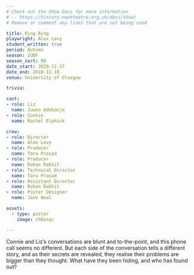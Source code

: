 ```yaml
---
# Check out the Show Docs for more information 
# -- https://history.newtheatre.org.uk/docs/show/
# Remove or comment any lines that are not being used 

title: Ring Ring
playwright: Alex Levy
student_written: true
period: Autumn
season: IUDF
season_sort: 90
date_start: 2018-11-17
date_end: 2018-11-18
venue: University of Glasgow

trivia: 

cast:
- role: Liz
  name: Juwon Adebanjo
- role: Connie
  name: Rachel Elphick

crew:
- role: Director
  name: Alex Levy
- role: Producer
  name: Tara Prasad
- role: Producer
  name: Rohan Rakhit
- role: Technical Director
  name: Tara Prasad
- role: Assistant Director
  name: Rohan Rakhit
- role: Poster Designer
  name: Jase Neal

assets:
  - type: poster
    image: ch6wsqc

---
```


Connie and Liz’s conversations are blunt and to-the-point, and this phone call seems no
different. But each side of the conversation tells a different story, and as their secrets are
revealed, they realise their problems are bigger than they thought. What have they been hiding,
and who has found out?
